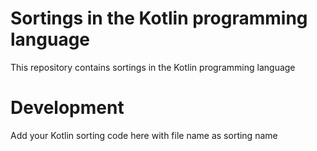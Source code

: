 # Sortings in the Kotlin programming language
This repository contains sortings in the Kotlin programming language

# Development
Add your Kotlin sorting code here with file name as sorting name